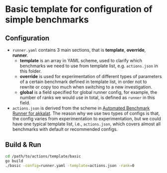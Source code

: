 # Basic template for configuration of simple benchmarks

## Configuration

- `runner.yaml` contains 3 main sections, that is **template**, **override**, **runner**.
  * **template** is an array in YAML scheme, used to clarify which benchmarks we need to use from template list, e.g. `actions.json` in this folder.
  * **override** is used for experimentation of different types of parameters of a certain benchmark defined in template list, in order not to rewrite or copy too much when switching to a new investigation.
  * **global** is a field specified for global runner config, for example, the number of ranks we would use in total, is defined as `runner` in this field.
- `actions.json` is derived from the scheme in [Automated Benchmark Runner for akkalat](https://github.com/sarchlab/akkalat/wiki/Automated-Benchmark-Runner#benchmark-configuration). The reason why we use two types of configs is that, the config varies from experimentation to experimentation, but we could have one typical template list, i.e., `actions.json`, which covers almost all benchmarks with default or recommended configs.

## Build & Run

```bash
cd /path/to/actions/template/basic
go build
./basic -config=runner.yaml -template=actions.json -rank=0
```
